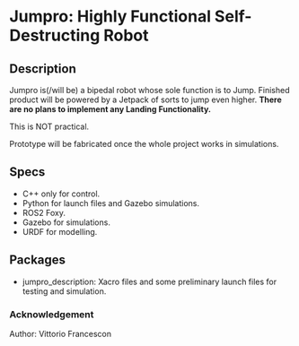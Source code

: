 # Jumpro: Highly Functional Self-Destructing Robot
## Description
Jumpro is(/will be) a bipedal robot whose sole function is to Jump. Finished product will be powered by a Jetpack of sorts to jump even higher.
**There are no plans to implement any Landing Functionality.**

This is NOT practical. 

Prototype will be fabricated once the whole project works in simulations.

## Specs

* C++ only for control.
* Python for launch files and Gazebo simulations.
* ROS2 Foxy.
* Gazebo for simulations.
* URDF for modelling.

## Packages

* jumpro_description: Xacro files and some preliminary launch files for testing and simulation.


### Acknowledgement
Author: Vittorio Francescon
